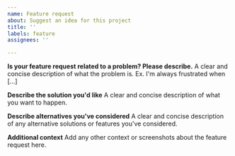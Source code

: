 ```yaml
---
name: Feature request
about: Suggest an idea for this project
title: ''
labels: feature
assignees: ''

---
```


<!--
Note: This is for requesting a new piece of functionality (feature), please use User story for smaller enhancements to existing functionality
-->

**Is your feature request related to a problem? Please describe.**
A clear and concise description of what the problem is. Ex. I'm always frustrated when [...]

**Describe the solution you'd like**
A clear and concise description of what you want to happen.

**Describe alternatives you've considered**
A clear and concise description of any alternative solutions or features you've considered.

**Additional context**
Add any other context or screenshots about the feature request here.
